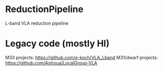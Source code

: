 # ReductionPipeline
L-band VLA reduction pipeline

# Legacy code (mostly HI)

M33 projects: https://github.com/e-koch/VLA_Lband
M31/dwarf projects: https://github.com/Astroua/LocalGroup-VLA
